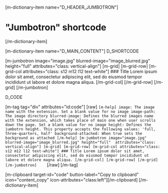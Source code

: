 [m-dictionary-item name="D_HEADER_JUMBOTRON"]
  # "Jumbotron" shortcode
[/m-dictionary-item]

[m-dictionary-item name="D_MAIN_CONTENT"]
  D_SHORTCODE

  [m-jumbotron image="image.jpg" blurred-image="image_blurred.jpg" height="full"  attributes="class: vertical-align"]
    [m-grid]
      [m-grid-row]
        [m-grid-col attributes="class: s12 m12 l12 text-white"]
          ### Title
          Lorem ipsum dolor sit amet, consectetur adipiscing elit, sed do eiusmod tempor incididunt ut labore et dolore magna aliqua.
        [/m-grid-col]
      [/m-grid-row]
    [/m-grid]
  [/m-jumbotron]

  D_CODE

  [m-tag tag="div" attributes="id:code"]
    [raw]
    ```
    [m-help]
      image: The image name with the extension. Set a blank value for no image
      image-path: The image directory
      blurred-image: Defines the blurred images name with the extension, which takes place of main one when user scrolls down the page. Set a blank value for no image
      height: Defines the jumbotrn height. This property accepts the following values: 'full, three-quarters, half'
      background-attached: When true sets the background as attached
    [/m-help]
    [m-jumbotron image="image.jpg" blurred-image="image_blurred.jpg" height="full"  attributes="class: vertical-align"]
      [m-grid]
        [m-grid-row]
          [m-grid-col attributes="class: s12 m12 l12 text-white"]
            ### Title
            Lorem ipsum dolor sit amet, consectetur adipiscing elit, sed do eiusmod tempor incididunt ut labore et dolore magna aliqua.
          [/m-grid-col]
        [/m-grid-row]
      [/m-grid]
    [/m-jumbotron]    
    ```
    [/raw]
  [/m-tag]  

  [m-clipboard target-id="code" button-label="Copy to clipboard" icon="content_copy" icon-attributes="class:left"][/m-clipboard]
[/m-dictionary-item]
